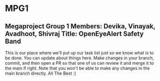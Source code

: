 # MPG1
Megaproject Group 1
Members: Devika, Vinayak, Avadhoot, Shivraj
Title: OpenEyeAlert Safety Band
----------------------------------------------------
This is our place where we'll put up our task list just so we know what is to be done.
You can update about things here.
Make changes in your branch, commit, and then open a PR so that one of us can review it and merge it to the main if right. 
Note that you won't be able to make any changes in the main branch directly. 
All The Best :)
